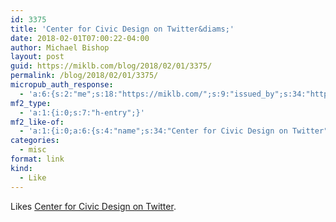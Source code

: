 ```yaml
---
id: 3375
title: 'Center for Civic Design on Twitter&diams;'
date: 2018-02-01T07:00:22-04:00
author: Michael Bishop
layout: post
guid: https://miklb.com/blog/2018/02/01/3375/
permalink: /blog/2018/02/01/3375/
micropub_auth_response:
  - 'a:6:{s:2:"me";s:18:"https://miklb.com/";s:9:"issued_by";s:34:"https://tokens.indieauth.com/token";s:9:"client_id";s:28:"https://indigenous.abode.pub";s:9:"issued_at";s:10:"1517233277";s:5:"scope";s:6:"create";s:5:"nonce";s:9:"831754633";}'
mf2_type:
  - 'a:1:{i:0;s:7:"h-entry";}'
mf2_like-of:
  - 'a:1:{i:0;a:6:{s:4:"name";s:34:"Center for Civic Design on Twitter";s:7:"summary";s:161:"“Looking for icons and line drawings for voter guides and election materials? You want the image library on https://t.co/V784dUGpJh! https://t.co/xEj3RbZPAw”";s:8:"featured";s:76:"https://pbs.twimg.com/profile_images/498954787216314368/Jq8S-nLC_400x400.png";s:11:"publication";s:7:"Twitter";s:5:"photo";a:14:{i:0;s:76:"https://pbs.twimg.com/profile_images/498954787216314368/Jq8S-nLC_400x400.png";i:1;s:66:"https://pbs.twimg.com/profile_banners/19266986/1407798899/1500x500";i:2;s:75:"https://pbs.twimg.com/profile_images/498954787216314368/Jq8S-nLC_normal.png";i:3;s:75:"https://abs.twimg.com/a/1517272936/img/search/ic_places_foursquare_logo.png";i:4;s:69:"https://abs.twimg.com/a/1517272936/img/search/ic_places_yelp_logo.png";i:5;s:75:"https://pbs.twimg.com/profile_images/498954787216314368/Jq8S-nLC_bigger.png";i:6;s:92:"https://pbs.twimg.com/profile_images/3621075294/cff64a900c32f8c62068878e3a443b8c_normal.jpeg";i:7;s:75:"https://pbs.twimg.com/profile_images/925367348030296066/PKq_reOA_normal.jpg";i:8;s:75:"https://pbs.twimg.com/profile_images/649355418242646016/qALPMdOF_normal.jpg";i:9;s:75:"https://pbs.twimg.com/profile_images/797957955891163140/bErlfv7g_normal.jpg";i:10;s:75:"https://pbs.twimg.com/profile_images/841341917472399361/S451DXSg_normal.jpg";i:11;s:75:"https://pbs.twimg.com/profile_images/606995066880704512/1Yj4vmH6_normal.jpg";i:12;s:75:"https://pbs.twimg.com/profile_images/922590580089032704/0NeEsMBs_normal.jpg";i:13;s:75:"https://pbs.twimg.com/profile_images/595997890654277632/hhLIu_gP_normal.jpg";}s:3:"url";s:57:"https://twitter.com/civicdesign/status/958798732367147010";}}'
categories:
  - misc
format: link
kind:
  - Like
---
```

<p>Likes <a class="u-like-of" href="https://twitter.com/civicdesign/status/958798732367147010">Center for Civic Design on Twitter</a>.</p>